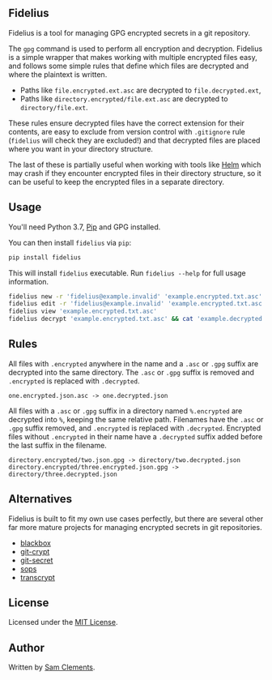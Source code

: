 Fidelius
--------

Fidelius is a tool for managing GPG encrypted secrets in a git repository.

The `gpg` command is used to perform all encryption and decryption. Fidelius 
is a simple wrapper that makes working with multiple encrypted files easy, and
follows some simple rules that define which files are decrypted and where the
plaintext is written.

* Paths like `file.encrypted.ext.asc` are decrypted to `file.decrypted.ext`,
* Paths like `directory.encrypted/file.ext.asc` are decrypted to
  `directory/file.ext`.

These rules ensure decrypted files have the correct extension for their
contents, are easy to exclude from version control with `.gitignore` rule 
(`fidelius` will check they are excluded!) and that decrypted files are
placed where you want in your directory structure. 

The last of these is partially useful when working with tools like [Helm] which
may crash if they encounter encrypted files in their directory structure, so it
can be useful to keep the encrypted files in a separate directory.

Usage
-----

You'll need Python 3.7, [Pip] and GPG installed.

You can then install `fidelius` via `pip`:

```bash
pip install fidelius
```

This will install `fidelius` executable. Run `fidelius --help` for full usage
information. 

```bash
fidelius new -r 'fidelius@example.invalid' 'example.encrypted.txt.asc'
fidelius edit -r 'fidelius@example.invalid' 'example.encrypted.txt.asc'
fidelius view 'example.encrypted.txt.asc'
fidelius decrypt 'example.encrypted.txt.asc' && cat 'example.decrypted.txt'
```

Rules
-----

All files with `.encrypted` anywhere in the name and a `.asc` or `.gpg` suffix
are decrypted into the same directory. The `.asc` or `.gpg` suffix is removed
and `.encrypted` is replaced with `.decrypted`.

```
one.encrypted.json.asc -> one.decrypted.json
```

All files with a `.asc` or `.gpg` suffix in a directory named `%.encrypted` are
decrypted into `%`, keeping the same relative path. Filenames have the `.asc` or
`.gpg` suffix removed, and `.encrypted` is replaced with `.decrypted`. Encrypted
files without `.encrypted` in their name have a `.decrypted` suffix added before
the last suffix in the filename.

```
directory.encrypted/two.json.gpg -> directory/two.decrypted.json
directory.encrypted/three.encrypted.json.gpg -> directory/three.decrypted.json
```

Alternatives
------------

Fidelius is built to fit my own use cases perfectly, but there are several other
far more mature projects for managing encrypted secrets in git repositories.

* [blackbox](https://github.com/StackExchange/blackbox)
* [git-crypt](https://github.com/AGWA/git-crypt)
* [git-secret](https://github.com/sobolevn/git-secret)
* [sops](https://github.com/mozilla/sops)
* [transcrypt](https://github.com/elasticdog/transcrypt)

License
-------

Licensed under the [MIT License].

Author
------

Written by [Sam Clements].

[Pip]: https://packaging.python.org/tutorials/installing-packages/
[Helm]: https://helm.sh/
[MIT License]: ./README.md
[Sam Clements]: https://github.com/borntyping
